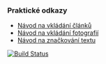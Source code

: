 ### Praktické odkazy

* [Návod na vkládání článků](https://github.com/Ohlasy/redakce/blob/master/vkladani-clanku.md)
* [Návod na vkládání fotografií](https://github.com/Ohlasy/redakce/blob/master/vkladani-fotografii.md)
* [Návod na značkování textu](https://github.com/Ohlasy/redakce/blob/master/markdown.md)

[![Build Status](https://travis-ci.org/Ohlasy/web.svg?branch=gh-pages)](https://travis-ci.org/Ohlasy/web)
